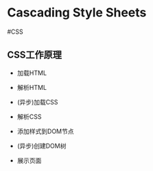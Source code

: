 # Cascading Style Sheets

#CSS

## CSS工作原理

- 加载HTML

- 解析HTML

- (异步)加载CSS

- 解析CSS

- 添加样式到DOM节点

- (异步)创建DOM树

- 展示页面